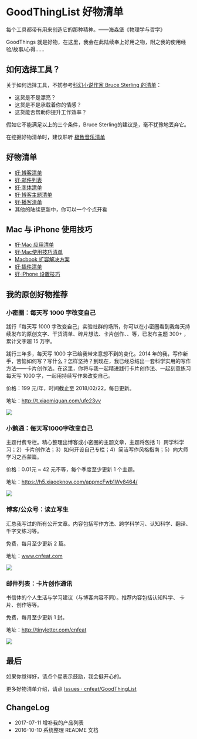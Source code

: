 # GoodThingList 好物清单

每个工具都带有用来创造它的那种精神。——海森堡《物理学与哲学》

GoodThings 就是好物，在这里，我会在此陆续奉上好用之物，附之我的使用经验/故事/心得……

## 如何选择工具？

关于如何选择工具，不妨参考[科幻小说作家 Bruce Sterling 的清单](http://www.tonyyet.com/tools)：

- 这货是不是漂亮？
- 这货是不是承载着你的情感？
- 这货能否帮助你提升工作效率？

假如它不能满足以上的三个条件，Bruce Sterling的建议是，毫不犹豫地丟弃它。

在挖掘好物清单时，建议聆听 [极致音乐清单](http://www.xiami.com/search/album/?spm=a1z1s.3521865.23309985.3.eDI0b6&key=The+Essential+Masterpieces)



## 好物清单

- [好·博客清单](https://github.com/cnfeat/GoodThingList/blob/master/GoodBlogList.md)
- [好·邮件列表](https://github.com/cnfeat/GoodThingList/blob/master/GoodMailList.md)
- [好·字体清单](https://github.com/cnfeat/GoodThingList/blob/master/GoodFontList.md)
- [好·博客主题清单](https://github.com/cnfeat/GoodThingList/blob/master/GoodJekyllBlogList.md)
- [好·播客清单](https://github.com/cnfeat/GoodThingList/blob/master/GoodPodcastList)
- 其他的陆续更新中，你可以一个个点开看

## Mac 与 iPhone 使用技巧

* [好·Mac 应用清单](https://github.com/cnfeat/GoodThingList/blob/master/GoodMacAppList.md)
* [好·Mac使用技巧清单](https://github.com/cnfeat/GoodThingList/blob/master/GoodMacSkillList.md)
* [Macbook 扩容解决方案](https://github.com/cnfeat/GoodThingList/blob/master/MacbookProSSDUpdate.md)
* [好·插件清单](https://github.com/cnfeat/GoodThingList/blob/master/GoodChromePluginList.md)
* [好·iPhone 设置技巧](https://github.com/cnfeat/GoodThingList/blob/master/MyiPhoneDestopSetting.md)

## 我的原创好物推荐


### 小密圈：每天写 1000 字改变自己

践行「每天写 1000 字改变自己」实验社群的场所，你可以在小密圈看到我每天持续发布的原创文字、干货清单、碎片想法、卡片创作、、等，已发布主题 300+ ，累计文字超 15 万字。

践行三年多，每天写 1000 字已给我带来意想不到的变化。2014 年的我，写作新手，苦恼如何写？写什么？怎样坚持？到现在，我已经总结出一套科学实用的写作方法——卡片创作法。在这里，你将与我一起精进践行卡片创作法、一起刻意练习每天写 1000 字，一起用持续写作来改变自己。

价格：199 元/年，时间截止至 2018/02/22，每日更新。

地址：http://t.xiaomiquan.com/ufe23vv

![](http://openmindclub.qiniudn.com/omt/ProductList01.jpg)

### 小鹅通：每天写1000字改变自己

主题付费专栏。精心整理出博客或小密圈的主题文章，主题将包括 1）跨学科学习；2）卡片创作法；3）如何开设自己专栏；4）简洁写作风格指南；5）向大师学习之西蒙篇。

价格：0.01元 ~ 42 元不等，每个季度至少更新 1 个主题。

地址：https://h5.xiaoeknow.com/appmcFwb1Wy8464/

![](http://openmindclub.qiniudn.com/omt/ProductList02.jpg)

### 博客/公众号：读立写生

汇总我写过的所有公开文章。内容包括写作方法、跨学科学习、认知科学、翻译、千字文练习等。

免费，每月至少更新 2 篇。

地址：www.cnfeat.com 

![](http://openmindclub.qiniudn.com/omt/ProductList03.jpg)

### 邮件列表：卡片创作通讯

书信体的个人生活与学习建议（与博客内容不同）。推荐内容包括认知科学、 卡片、创作等等。

免费，每月至少更新 1 封。

地址：http://tinyletter.com/cnfeat

![](http://openmindclub.qiniudn.com/omt/ProductList04.jpg)


## 最后

如果你觉得好，请点个星表示鼓励，我会挺开心的。

更多好物清单介绍，请点 [Issues · cnfeat/GoodThingList](https://github.com/cnfeat/GoodThingList/issues)




## ChangeLog


- 2017-07-11 增补我的产品列表
- 2016-10-10 系统整理 README 文档